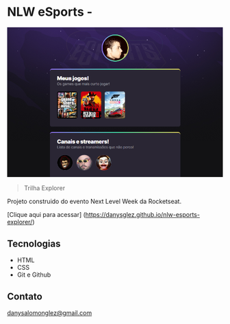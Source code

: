 # NLW eSports -

![preview](./.github/preview.png)

> Trilha Explorer

Projeto construido do evento Next Level Week da Rocketseat.

[Clique aqui para acessar] (https://danysglez.github.io/nlw-esports-explorer/)

## Tecnologias

- HTML 
- CSS
- Git e Github

## Contato

danysalomonglez@gmail.com